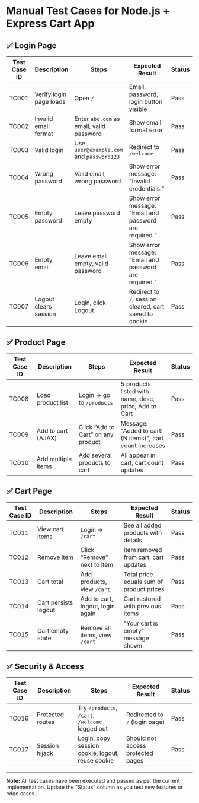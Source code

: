 # Manual Test Cases for Node.js + Express Cart App

## ✅ Login Page

| Test Case ID | Description                  | Steps                                                        | Expected Result                                 | Status |
| ------------ | ----------------------------| ------------------------------------------------------------ | ----------------------------------------------- | ------ |
| TC001        | Verify login page loads      | Open `/`                                                     | Email, password, login button visible           | Pass   |
| TC002        | Invalid email format         | Enter `abc.com` as email, valid password                     | Show email format error                         | Pass   |
| TC003        | Valid login                 | Use `user@example.com` and `password123`                     | Redirect to `/welcome`                          | Pass   |
| TC004        | Wrong password              | Valid email, wrong password                                  | Show error message: "Invalid credentials."     | Pass   |
| TC005        | Empty password              | Leave password empty                                         | Show error message: "Email and password are required." | Pass   |
| TC006        | Empty email                 | Leave email empty, valid password                            | Show error message: "Email and password are required." | Pass   |
| TC007        | Logout clears session        | Login, click Logout                                          | Redirect to `/`, session cleared, cart saved to cookie | Pass   |

## ✅ Product Page

| Test Case ID | Description           | Steps                                         | Expected Result                        | Status |
| ------------ | ---------------------| ---------------------------------------------- | -------------------------------------- | ------ |
| TC008        | Load product list     | Login → go to `/products`                     | 5 products listed with name, desc, price, Add to Cart | Pass   |
| TC009        | Add to cart (AJAX)   | Click “Add to Cart” on any product            | Message: "Added to cart! (N items)", cart count increases | Pass   |
| TC010        | Add multiple items    | Add several products to cart                  | All appear in cart, cart count updates | Pass   |

## ✅ Cart Page

| Test Case ID | Description           | Steps                                         | Expected Result                        | Status |
| ------------ | ---------------------| ---------------------------------------------- | -------------------------------------- | ------ |
| TC011        | View cart items      | Login → `/cart`                               | See all added products with details    | Pass   |
| TC012        | Remove item          | Click “Remove” next to item                   | Item removed from cart, cart updates   | Pass   |
| TC013        | Cart total           | Add products, view `/cart`                    | Total price equals sum of product prices | Pass   |
| TC014        | Cart persists logout | Add to cart, logout, login again              | Cart restored with previous items      | Pass   |
| TC015        | Cart empty state     | Remove all items, view `/cart`                | “Your cart is empty” message shown     | Pass   |

## ✅ Security & Access

| Test Case ID | Description           | Steps                                         | Expected Result                        | Status |
| ------------ | ---------------------| ---------------------------------------------- | -------------------------------------- | ------ |
| TC016        | Protected routes     | Try `/products`, `/cart`, `/welcome` logged out| Redirected to `/` (login page)         | Pass   |
| TC017        | Session hijack       | Login, copy session cookie, logout, reuse cookie| Should not access protected pages      | Pass   |

---

**Note:** All test cases have been executed and passed as per the current implementation. Update the "Status" column as you test new features or edge cases. 